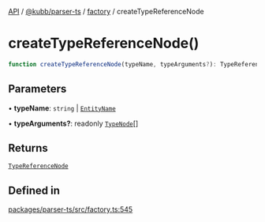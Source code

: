 [API](../../../../../packages.md) / [@kubb/parser-ts](../../../index.md) / [factory](../index.md) / createTypeReferenceNode

# createTypeReferenceNode()

```ts
function createTypeReferenceNode(typeName, typeArguments?): TypeReferenceNode
```

## Parameters

• **typeName**: `string` \| [`EntityName`](../../ts/type-aliases/EntityName.md)

• **typeArguments?**: readonly [`TypeNode`](../../ts/interfaces/TypeNode.md)[]

## Returns

[`TypeReferenceNode`](../../ts/interfaces/TypeReferenceNode.md)

## Defined in

[packages/parser-ts/src/factory.ts:545](https://github.com/kubb-project/kubb/blob/41d5fcbd23d143293d72542efcb650e62fa3a210/packages/parser-ts/src/factory.ts#L545)
